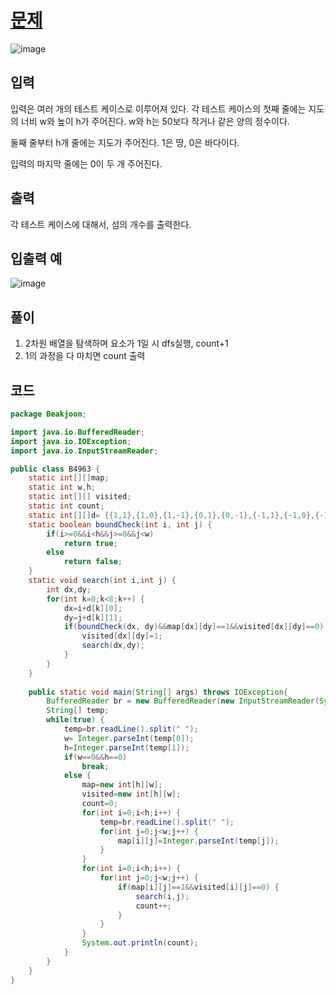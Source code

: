 # [문제](https://www.acmicpc.net/problem/4963)  
![image](https://user-images.githubusercontent.com/59672592/152647015-2b3c7bbb-a51c-4fb5-8679-01f4638dbedc.png)


## 입력  
입력은 여러 개의 테스트 케이스로 이루어져 있다. 각 테스트 케이스의 첫째 줄에는 지도의 너비 w와 높이 h가 주어진다. w와 h는 50보다 작거나 같은 양의 정수이다.

둘째 줄부터 h개 줄에는 지도가 주어진다. 1은 땅, 0은 바다이다.

입력의 마지막 줄에는 0이 두 개 주어진다.


## 출력  
각 테스트 케이스에 대해서, 섬의 개수를 출력한다.

## 입출력 예  
![image](https://user-images.githubusercontent.com/59672592/152647068-efeefa93-843a-4454-ae0f-3a69fd98e8fd.png)


## 풀이  
1. 2차원 배열을 탐색하며 요소가 1일 시 dfs실행, count+1
1. 1의 과정을 다 마치면 count 출력

## 코드  

```java
package Beakjoon;

import java.io.BufferedReader;
import java.io.IOException;
import java.io.InputStreamReader;

public class B4963 {
	static int[][]map;
	static int w,h;
	static int[][] visited;
	static int count;
	static int[][]d= {{1,1},{1,0},{1,-1},{0,1},{0,-1},{-1,1},{-1,0},{-1,-1}};
	static boolean boundCheck(int i, int j) {
		if(i>=0&&i<h&&j>=0&&j<w) 
			return true;
		else
			return false;
	}
	static void search(int i,int j) {
		int dx,dy;
		for(int k=0;k<8;k++) {
			dx=i+d[k][0];
			dy=j+d[k][1];
			if(boundCheck(dx, dy)&&map[dx][dy]==1&&visited[dx][dy]==0) {
				visited[dx][dy]=1;
				search(dx,dy);
			}
		}
	}
	
	public static void main(String[] args) throws IOException{
		BufferedReader br = new BufferedReader(new InputStreamReader(System.in));
		String[] temp;
		while(true) {
			temp=br.readLine().split(" ");
			w= Integer.parseInt(temp[0]);
			h=Integer.parseInt(temp[1]);
			if(w==0&&h==0) 
				break;
			else {
				map=new int[h][w];
				visited=new int[h][w];
				count=0;
				for(int i=0;i<h;i++) {
					temp=br.readLine().split(" ");
					for(int j=0;j<w;j++) {
						map[i][j]=Integer.parseInt(temp[j]);
					}
				}
				for(int i=0;i<h;i++) {
					for(int j=0;j<w;j++) {
						if(map[i][j]==1&&visited[i][j]==0) {
							search(i,j);
							count++;
						}
					}
				}
				System.out.println(count);
			}
		}
	}
}

```
